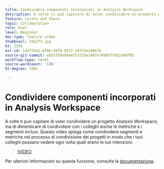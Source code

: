 ```yaml
---
title: Condividere componenti incorporati in Analysis Workspace
description: A volte ti può capitare di voler condividere un progetto Analysis Workspace, ma di dimenticare di condividere con i colleghi anche le metriche e i segmenti inclusi. Questo video spiega come condividere segmenti e metriche nel processo di condivisione dei progetti in modo che i tuoi colleghi possano vedere ogni volta quali erano le tue intenzioni.
feature: Curate and Share
topic: Collaboration
role: User
level: Beginner
doc-type: feature video
thumbnail: 341273.jpg
kt: 2295
exl-id: 14af33e2-659e-4d78-923f-20752e26067b
source-git-commit: eb553f8a90a4f53329a1907e78d837fdb1d49f85
workflow-type: tm+mt
source-wordcount: '136'
ht-degree: 100%

---
```


# Condividere componenti incorporati in Analysis Workspace

A volte ti può capitare di voler condividere un progetto Analysis Workspace, ma di dimenticare di condividere con i colleghi anche le metriche e i segmenti inclusi. Questo video spiega come condividere segmenti e metriche nel processo di condivisione dei progetti in modo che i tuoi colleghi possano vedere ogni volta quali erano le tue intenzioni.

>[!VIDEO](https://video.tv.adobe.com/v/341273/?quality=12&learn=on)

Per ulteriori informazioni su questa funzione, consulta la [documentazione](https://experienceleague.adobe.com/docs/analytics/analyze/analysis-workspace/curate-share/curate.html?lang=it).
